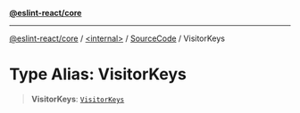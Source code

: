 [**@eslint-react/core**](../../../../README.md)

***

[@eslint-react/core](../../../../README.md) / [\<internal\>](../../../README.md) / [SourceCode](../README.md) / VisitorKeys

# Type Alias: VisitorKeys

> **VisitorKeys**: [`VisitorKeys`](../../../interfaces/VisitorKeys.md)
